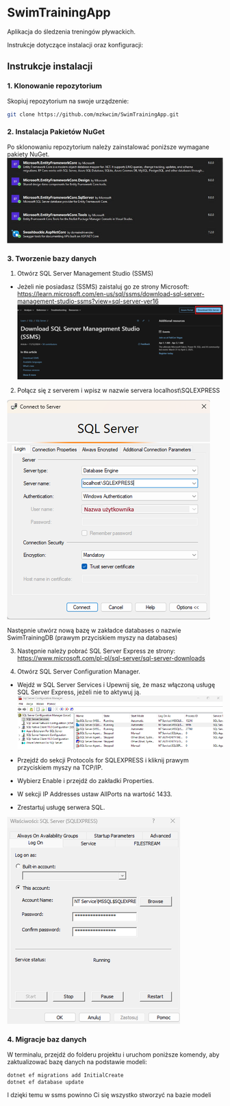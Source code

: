 
# SwimTrainingApp
Aplikacja do śledzenia treningów pływackich.

Instrukcje dotyczące instalacji oraz konfiguracji:

## Instrukcje instalacji

### 1. Klonowanie repozytorium

Skopiuj repozytorium na swoje urządzenie:

```bash
git clone https://github.com/mzkwcim/SwimTrainingApp.git
```
### 2. Instalacja Pakietów NuGet

Po sklonowaniu repozytorium należy zainstalować poniższe wymagane pakiety NuGet. 
![1](Images/1.jfif)
### 3. Tworzenie bazy danych
1. Otwórz SQL Server Management Studio (SSMS)

- Jeżeli nie posiadasz (SSMS) zaistaluj go ze strony Microsoft:
https://learn.microsoft.com/en-us/sql/ssms/download-sql-server-management-studio-ssms?view=sql-server-ver16
![2](Images/2.png)
    

2. Połącz się z serverem i wpisz w nazwie servera localhost\SQLEXPRESS

![2](Images/3.png)

Następnie utwórz nową bazę w zakładce databases o nazwie SwimTrainingDB
(prawym przyciskiem myszy na databases)

3. Następnie należy pobrać SQL Server Express ze strony:
https://www.microsoft.com/pl-pl/sql-server/sql-server-downloads

4. Otwórz SQL Server Configuration Manager.

- Wejdź w SQL Server Services i Upewnij się, że masz włączoną usługę SQL Server Express, jeżeli nie to aktywuj ją.
![4](Images/4.png)

- Przejdź do sekcji Protocols for SQLEXPRESS i kliknij prawym przyciskiem myszy na TCP/IP.

- Wybierz Enable i przejdź do zakładki Properties.

- W sekcji IP Addresses ustaw AllPorts na wartość 1433.

- Zrestartuj usługę serwera SQL.

![5](Images/5.png)

### 4. Migracje baz danych

W terminalu, przejdź do folderu projektu i uruchom poniższe komendy, aby zaktualizować bazę danych na podstawie modeli:

    dotnet ef migrations add InitialCreate
    dotnet ef database update   
I dzięki temu w ssms powinno Ci się wszystko stworzyć na bazie modeli
